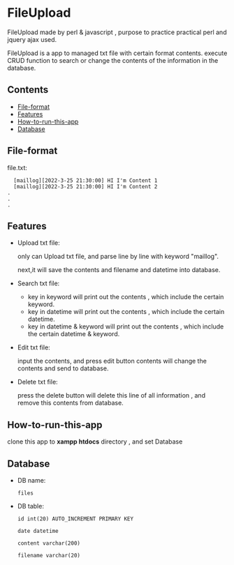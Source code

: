 # FileUpload
  FileUpload made by perl & javascript , purpose to practice practical perl and jquery ajax used.
  
  FileUpload is a app to managed txt file with certain format contents.
  execute CRUD function to search or change the contents of the information in the database.

## Contents
* [File-format](#file-format)
* [Features](#features)
* [How-to-run-this-app](#how-to-run-this-app)
* [Database](#database)


## File-format
  
  file.txt:
```
  [maillog][2022-3-25 21:30:00] HI I'm Content 1
  [maillog][2022-3-25 21:30:00] HI I'm Content 2
.
.
.
```

## Features

* Upload txt file:

  only can Upload txt file, and parse line by line with keyword "maillog".
  
  next,it will save the contents and filename and datetime into database.
  

* Search txt file:
  * key in keyword will print out the contents , which include the certain keyword.
  * key in datetime will print out the contents , which include the certain datetime.
  * key in datetime & keyword will print out the contents , which include the certain datetime & keyword.
  

* Edit txt file:

  input the contents, and press edit button contents will change the contents and send to database.
  

* Delete txt file:
 
  press the delete button will delete this line of all information , and remove this contents from database.
  

## How-to-run-this-app

  clone this app to **xampp htdocs** directory , and set Database
  
## Database
* DB name:
  ```
  files
  ```
* DB table:
  ```
  id int(20) AUTO_INCREMENT PRIMARY KEY
  
  date datetime
  
  content varchar(200)
  
  filename varchar(20)
  ```
